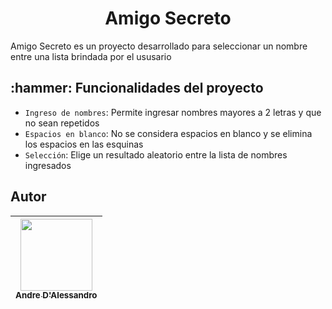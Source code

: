 <h1 align="center"> Amigo Secreto </h1>
Amigo Secreto es un proyecto desarrollado para seleccionar un nombre entre una lista brindada por el ususario

<h2> :hammer: Funcionalidades del proyecto </h2>

- `Ingreso de nombres`: Permite ingresar nombres mayores a 2 letras y que no sean repetidos
- `Espacios en blanco`: No se considera espacios en blanco y se elimina los espacios en las esquinas
- `Selección`: Elige un resultado aleatorio entre la lista de nombres ingresados

<h2> Autor </h2>

| [<img src="https://avatars.githubusercontent.com/u/54464000?v=4" width=115><br><sub>Andre D'Alessandro</sub>](https://github.com/armando030) |
| :---: | 
